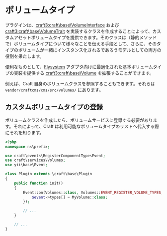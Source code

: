 # ボリュームタイプ

プラグインは、<craft3:craft\base\VolumeInterface> および <craft3:craft\base\VolumeTrait> を実装するクラスを作成することによって、カスタムアセットボリュームタイプを提供できます。そのクラスは（静的メソッドで）ボリュームタイプについて様々なことを伝える手段として、さらに、そのタイプのボリュームが一緒にインスタンス化されるであろうモデルとしての両方の役割を果たします。

便利なものとして、[Flysystem](https://flysystem.thephpleague.com/) アダプタ向けに最適化された基本ボリュームタイプの実装を提供する <craft3:craft\base\Volume> を拡張することができます。

例えば、Craft 自身のボリュームクラスを参照することもできます。それらは `vendor/craftcms/cms/src/volumes/` にあります。

## カスタムボリュームタイプの登録

ボリュームクラスを作成したら、ボリュームサービスに登録する必要があります。それによって、Craft は利用可能なボリュームタイプのリストへ代入する際にそれを知ります。

```php
<?php
namespace ns\prefix;

use craft\events\RegisterComponentTypesEvent;
use craft\services\Volumes;
use yii\base\Event;

class Plugin extends \craft\base\Plugin
{
    public function init()
    {
        Event::on(Volumes::class, Volumes::EVENT_REGISTER_VOLUME_TYPES, function(RegisterComponentTypesEvent $event) {
            $event->types[] = MyVolume::class;
        });

        // ...
    }

    // ...
}
```
